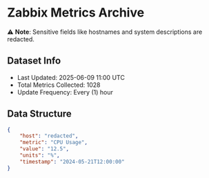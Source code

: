 # Zabbix Metrics Archive

⚠️ **Note**: Sensitive fields like hostnames and system descriptions are redacted.

## Dataset Info
- Last Updated: 2025-06-09 11:00 UTC
- Total Metrics Collected: 1028
- Update Frequency: Every (1) hour

## Data Structure
```json
{
    "host": "redacted",
    "metric": "CPU Usage",
    "value": "12.5",
    "units": "%",
    "timestamp": "2024-05-21T12:00:00"
}
```
